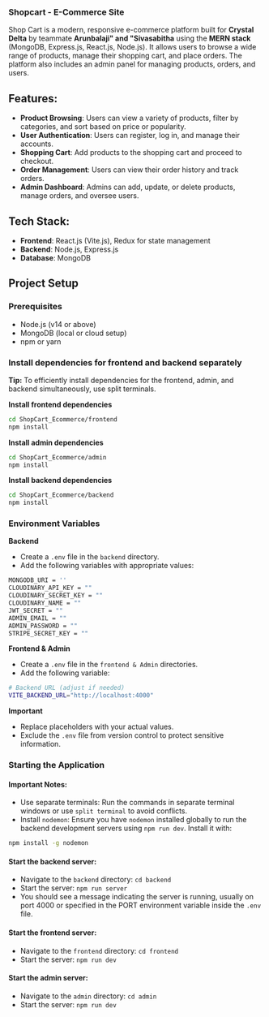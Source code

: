 ### Shopcart - E-Commerce Site

Shop Cart is a modern, responsive e-commerce platform built for **Crystal Delta** by teammate **Arunbalaji" and "Sivasabitha** using the **MERN stack** (MongoDB, Express.js, React.js, Node.js). It allows users to browse a wide range of products, manage their shopping cart, and place orders. The platform also includes an admin panel for managing products, orders, and users.

## Features:
- **Product Browsing**: Users can view a variety of products, filter by categories, and sort based on price or popularity.
- **User Authentication**: Users can register, log in, and manage their accounts.
- **Shopping Cart**: Add products to the shopping cart and proceed to checkout.
- **Order Management**: Users can view their order history and track orders.
- **Admin Dashboard**: Admins can add, update, or delete products, manage orders, and oversee users.

## Tech Stack:
- **Frontend**: React.js (Vite.js), Redux for state management
- **Backend**: Node.js, Express.js
- **Database**: MongoDB

## **Project Setup**

### **Prerequisites**
- Node.js (v14 or above)
- MongoDB (local or cloud setup)
- npm or yarn

### Install dependencies for frontend and backend separately
**Tip:** To efficiently install dependencies for the frontend, admin, and backend simultaneously, use split terminals.

**Install frontend dependencies**
```bash
cd ShopCart_Ecommerce/frontend
npm install
```

**Install admin dependencies**
```bash
cd ShopCart_Ecommerce/admin
npm install
```

**Install backend dependencies**
```bash
cd ShopCart_Ecommerce/backend
npm install
```

### Environment Variables
**Backend**
- Create a `.env` file in the `backend` directory.
- Add the following variables with appropriate values:

```bash
MONGODB_URI = ''
CLOUDINARY_API_KEY = ""
CLOUDINARY_SECRET_KEY = ""
CLOUDINARY_NAME = ""
JWT_SECRET = ""
ADMIN_EMAIL = ""
ADMIN_PASSWORD = ""
STRIPE_SECRET_KEY = ""
```

**Frontend & Admin**
- Create a `.env` file in the `frontend & Admin` directories.
- Add the following variable:
```bash
# Backend URL (adjust if needed)
VITE_BACKEND_URL="http://localhost:4000"
```

**Important**
- Replace placeholders with your actual values.
- Exclude the `.env` file from version control to protect sensitive information.

### Starting the Application

#### **Important Notes:**
- Use separate terminals: Run the commands in separate terminal windows or use `split terminal` to avoid conflicts.
- Install `nodemon`: Ensure you have `nodemon` installed globally to run the backend development servers using `npm run dev`. Install it with:
```bash
npm install -g nodemon
```

#### **Start the backend server:**
- Navigate to the `backend` directory: `cd backend`
- Start the server: `npm run server`
- You should see a message indicating the server is running, usually on port 4000 or specified in the PORT environment variable inside the `.env` file.

#### **Start the frontend server:**
- Navigate to the `frontend` directory: `cd frontend`
- Start the server: `npm run dev`

#### **Start the admin server:**
- Navigate to the `admin` directory: `cd admin`
- Start the server: `npm run dev`



